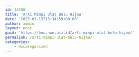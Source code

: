 ```yaml
---
id: 14580
title: 'Arti Mimpi Ulat Bulu Hijau'
date: '2023-01-13T13:34:59+00:00'
author: admin
layout: post
guid: 'https://bos.awn.biz.id/arti-mimpi-ulat-bulu-hijau/'
permalink: /arti-mimpi-ulat-bulu-hijau/
categories:
    - Uncategorized
---
```


